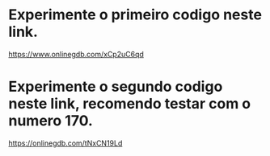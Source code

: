 # Experimente o primeiro codigo neste link.

https://www.onlinegdb.com/xCp2uC6qd



# Experimente o segundo codigo neste link, recomendo testar com o numero 170.

https://onlinegdb.com/tNxCN19Ld
